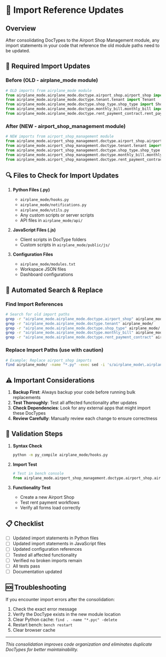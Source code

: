 # 🔄 Import Reference Updates

## Overview
After consolidating DocTypes to the Airport Shop Management module, any import statements in your code that reference the old module paths need to be updated.

## 📝 Required Import Updates

### Before (OLD - airplane_mode module)
```python
# OLD imports from airplane_mode module
from airplane_mode.airplane_mode.doctype.airport_shop.airport_shop import AirportShop
from airplane_mode.airplane_mode.doctype.tenant.tenant import Tenant
from airplane_mode.airplane_mode.doctype.shop_type.shop_type import ShopType
from airplane_mode.airplane_mode.doctype.monthly_bill.monthly_bill import MonthlyBill
from airplane_mode.airplane_mode.doctype.rent_payment_contract.rent_payment_contract import RentPaymentContract
```

### After (NEW - airport_shop_management module)
```python
# NEW imports from airport_shop_management module
from airplane_mode.airport_shop_management.doctype.airport_shop.airport_shop import AirportShop
from airplane_mode.airport_shop_management.doctype.tenant.tenant import Tenant
from airplane_mode.airport_shop_management.doctype.shop_type.shop_type import ShopType
from airplane_mode.airport_shop_management.doctype.monthly_bill.monthly_bill import MonthlyBill
from airplane_mode.airport_shop_management.doctype.rent_payment_contract.rent_payment_contract import RentPaymentContract
```

## 🔍 Files to Check for Import Updates

1. **Python Files (.py)**
   - `airplane_mode/hooks.py`
   - `airplane_mode/notifications.py`
   - `airplane_mode/utils.py`
   - Any custom scripts or server scripts
   - API files in `airplane_mode/api/`

2. **JavaScript Files (.js)**
   - Client scripts in DocType folders
   - Custom scripts in `airplane_mode/public/js/`

3. **Configuration Files**
   - `airplane_mode/modules.txt`
   - Workspace JSON files
   - Dashboard configurations

## 🚀 Automated Search & Replace

### Find Import References
```bash
# Search for old import paths
grep -r "airplane_mode.airplane_mode.doctype.airport_shop" airplane_mode/
grep -r "airplane_mode.airplane_mode.doctype.tenant" airplane_mode/
grep -r "airplane_mode.airplane_mode.doctype.shop_type" airplane_mode/
grep -r "airplane_mode.airplane_mode.doctype.monthly_bill" airplane_mode/
grep -r "airplane_mode.airplane_mode.doctype.rent_payment_contract" airplane_mode/
```

### Replace Import Paths (use with caution)
```bash
# Example: Replace airport_shop imports
find airplane_mode/ -name "*.py" -exec sed -i 's/airplane_mode\.airplane_mode\.doctype\.airport_shop/airplane_mode.airport_shop_management.doctype.airport_shop/g' {} +
```

## ⚠️ Important Considerations

1. **Backup First**: Always backup your code before running bulk replacements
2. **Test Thoroughly**: Test all affected functionality after updates
3. **Check Dependencies**: Look for any external apps that might import these DocTypes
4. **Review Carefully**: Manually review each change to ensure correctness

## 🎯 Validation Steps

1. **Syntax Check**
   ```bash
   python -m py_compile airplane_mode/hooks.py
   ```

2. **Import Test**
   ```python
   # Test in bench console
   from airplane_mode.airport_shop_management.doctype.airport_shop.airport_shop import AirportShop
   ```

3. **Functionality Test**
   - Create a new Airport Shop
   - Test rent payment workflows
   - Verify all forms load correctly

## 📋 Checklist

- [ ] Updated import statements in Python files
- [ ] Updated import statements in JavaScript files  
- [ ] Updated configuration references
- [ ] Tested all affected functionality
- [ ] Verified no broken imports remain
- [ ] All tests pass
- [ ] Documentation updated

## 🆘 Troubleshooting

If you encounter import errors after the consolidation:

1. Check the exact error message
2. Verify the DocType exists in the new module location
3. Clear Python cache: `find . -name "*.pyc" -delete`
4. Restart bench: `bench restart`
5. Clear browser cache

---
*This consolidation improves code organization and eliminates duplicate DocTypes for better maintainability.*
